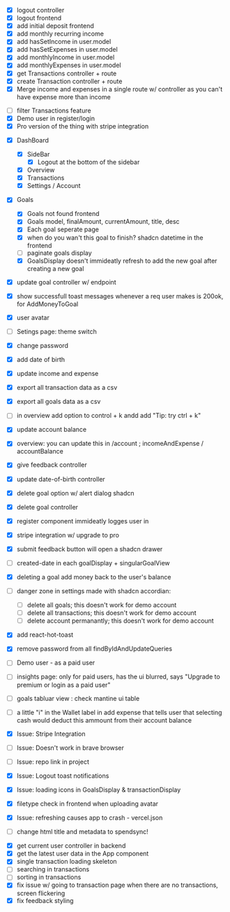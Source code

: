 - [x] logout controller
- [x] logout frontend
- [x] add initial deposit frontend
- [x] add monthly recurring income
- [x] add hasSetIncome in user.model
- [x] add hasSetExpenses in user.model
- [x] add monthlyIncome in user.model
- [x] add monthlyExpenses in user.model
- [x] get Transactions controller + route
- [x] create Transaction controller + route
- [x] Merge income and expenses in a single route w/ controller as you can't have expense more than income
<!-- - [ ] Add attachment feature in sidebar -->
- [ ] filter Transactions feature
- [x] Demo user in register/login
- [x] Pro version of the thing with stripe integration
<!-- - [ ] Oauth? -->
- [x] DashBoard

  - [x] SideBar
    - [x] Logout at the bottom of the sidebar
  - [x] Overview
  - [x] Transactions
  - [x] Settings / Account

- [x] Goals

  - [x] Goals not found frontend
  - [x] Goals model, finalAmount, currentAmount, title, desc
  - [x] Each goal seperate page
  <!-- - [ ] markdown mode in goal desc -->
  - [x] when do you wan't this goal to finish? shadcn datetime in the frontend
  <!-- - [ ] shadcn command box on frontend -->
  - [ ] paginate goals display
  - [x] GoalsDisplay doesn't immideatly refresh to add the new goal after creating a new goal

- [x] update goal controller w/ endpoint
- [x] show successfull toast messages whenever a req user makes is 200ok, for AddMoneyToGoal
- [x] user avatar
- [ ] Setings page: theme switch

- [x] change password
- [x] add date of birth
- [x] update income and expense
- [x] export all transaction data as a csv
- [x] export all goals data as a csv
- [ ] in overview add option to control + k andd add "Tip: try ctrl + k"
- [x] update account balance
- [x] overview: you can update this in /account ; incomeAndExpense / accountBalance
- [x] give feedback controller
- [x] update date-of-birth controller
- [x] delete goal option w/ alert dialog shadcn
- [x] delete goal controller
- [x] register component immideatly logges user in
- [x] stripe integration w/ upgrade to pro
  <!-- - [ ] max 5 goals for free user, unlimited goals for paid user -->
  <!-- - [ ] add more categories for goals, user model: categories-default [1, 2, 3, 4, 5 ] -->
- [x] submit feedback button will open a shadcn drawer
- [ ] created-date in each goalDisplay + singularGoalView
- [x] deleting a goal add money back to the user's balance
- [ ] danger zone in settings made with shadcn accordian:

  - [ ] delete all goals; this doesn't work for demo account
  - [ ] delete all transactions; this doesn't work for demo account
  - [ ] delete account permanantly; this doesn't work for demo account

- [x] add react-hot-toast
- [x] remove password from all findByIdAndUpdateQueries
- [ ] Demo user - as a paid user
- [ ] insights page: only for paid users, has the ui blurred, says "Upgrade to premium or login as a paid user"
- [ ] goals tabluar view : check mantine ui table
- [ ] a little "i" in the Wallet label in add expense that tells user that selecting cash would deduct this ammount from their account balance
- [x] Issue: Stripe Integration
- [ ] Issue: Doesn't work in brave browser
- [ ] Issue: repo link in project
- [x] Issue: Logout toast notifications
- [x] Issue: loading icons in GoalsDisplay & transactionDisplay
- [x] filetype check in frontend when uploading avatar
- [x] Issue: refreshing causes app to crash - vercel.json
- [ ] change html title and metadata to spendsync!
<!-- - [ ] add a password to protect the reset demo user thing -->
- [x] get current user controller in backend
- [x] get the latest user data in the App component
- [x] single transaction loading skeleton
- [ ] searching in transactions
- [ ] sorting in transactions
- [x] fix issue w/ going to transaction page when there are no transactions, screen flickering
- [x] fix feedback styling
